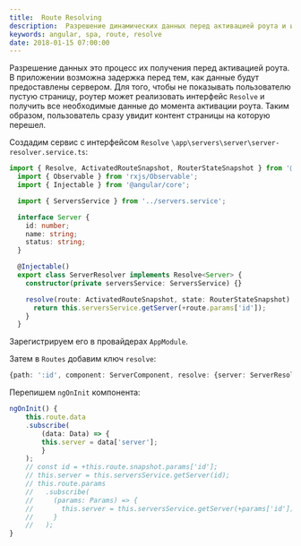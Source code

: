 ```yaml
---
title:  Route Resolving
description:  Разрешение динамических данных перед активацией роута и интерфейс Resolve в Angular5.
keywords: angular, spa, route, resolve
date: 2018-01-15 07:00:00
---
```


Разрешение данных это процесс их получения перед активацией роута. В приложении возможна задержка перед тем, как данные будут предоставлены сервером. Для того, чтобы не показывать пользователю пустую страницу, роутер может реализовать интерфейс `Resolve` и получить все необходимые данные до момента активации роута. Таким образом, пользователь сразу увидит контент страницы на которую перешел.

Создадим сервис с интерфейсом `Resolve` `\app\servers\server\server-resolver.service.ts`:

```typescript
import { Resolve, ActivatedRouteSnapshot, RouterStateSnapshot } from '@angular/router';
  import { Observable } from 'rxjs/Observable';
  import { Injectable } from '@angular/core';

  import { ServersService } from '../servers.service';

  interface Server {
    id: number;
    name: string;
    status: string;
  }

  @Injectable()
  export class ServerResolver implements Resolve<Server> {
    constructor(private serversService: ServersService) {}

    resolve(route: ActivatedRouteSnapshot, state: RouterStateSnapshot): Observable<Server> | Promise<Server> | Server {
      return this.serversService.getServer(+route.params['id']);
    }
  }
```

Зарегистрируем его в провайдерах `AppModule`.

Затем в `Routes` добавим ключ `resolve`: 

```typescript
{path: ':id', component: ServerComponent, resolve: {server: ServerResolver}}
```

Перепишем `ngOnInit` компонента:

```typescript
ngOnInit() {
	this.route.data
	.subscribe(
		(data: Data) => {
		this.server = data['server'];
		}
	);
	// const id = +this.route.snapshot.params['id'];
	// this.server = this.serversService.getServer(id);
	// this.route.params
	//   .subscribe(
	//     (params: Params) => {
	//       this.server = this.serversService.getServer(+params['id']);
	//     }
	//   );
}
```